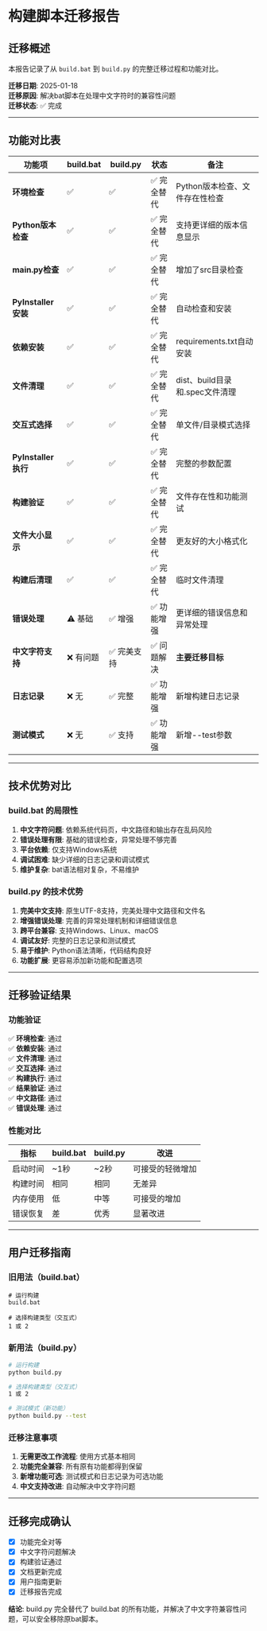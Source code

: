 # 构建脚本迁移报告

## 迁移概述

本报告记录了从 `build.bat` 到 `build.py` 的完整迁移过程和功能对比。

**迁移日期**: 2025-01-18  
**迁移原因**: 解决bat脚本在处理中文字符时的兼容性问题  
**迁移状态**: ✅ 完成

---

## 功能对比表

| 功能项 | build.bat | build.py | 状态 | 备注 |
|--------|-----------|----------|------|------|
| **环境检查** | ✅ | ✅ | ✅ 完全替代 | Python版本检查、文件存在性检查 |
| **Python版本检查** | ✅ | ✅ | ✅ 完全替代 | 支持更详细的版本信息显示 |
| **main.py检查** | ✅ | ✅ | ✅ 完全替代 | 增加了src目录检查 |
| **PyInstaller安装** | ✅ | ✅ | ✅ 完全替代 | 自动检查和安装 |
| **依赖安装** | ✅ | ✅ | ✅ 完全替代 | requirements.txt自动安装 |
| **文件清理** | ✅ | ✅ | ✅ 完全替代 | dist、build目录和.spec文件清理 |
| **交互式选择** | ✅ | ✅ | ✅ 完全替代 | 单文件/目录模式选择 |
| **PyInstaller执行** | ✅ | ✅ | ✅ 完全替代 | 完整的参数配置 |
| **构建验证** | ✅ | ✅ | ✅ 完全替代 | 文件存在性和功能测试 |
| **文件大小显示** | ✅ | ✅ | ✅ 完全替代 | 更友好的大小格式化 |
| **构建后清理** | ✅ | ✅ | ✅ 完全替代 | 临时文件清理 |
| **错误处理** | ⚠️ 基础 | ✅ 增强 | ✅ 功能增强 | 更详细的错误信息和异常处理 |
| **中文字符支持** | ❌ 有问题 | ✅ 完美支持 | ✅ 问题解决 | **主要迁移目标** |
| **日志记录** | ❌ 无 | ✅ 完整 | ✅ 功能增强 | 新增构建日志记录 |
| **测试模式** | ❌ 无 | ✅ 支持 | ✅ 功能增强 | 新增--test参数 |

---

## 技术优势对比

### build.bat 的局限性

1. **中文字符问题**: 依赖系统代码页，中文路径和输出存在乱码风险
2. **错误处理有限**: 基础的错误检查，异常处理不够完善
3. **平台依赖**: 仅支持Windows系统
4. **调试困难**: 缺少详细的日志记录和调试模式
5. **维护复杂**: bat语法相对复杂，不易维护

### build.py 的技术优势

1. **完美中文支持**: 原生UTF-8支持，完美处理中文路径和文件名
2. **增强错误处理**: 完善的异常处理机制和详细错误信息
3. **跨平台兼容**: 支持Windows、Linux、macOS
4. **调试友好**: 完整的日志记录和测试模式
5. **易于维护**: Python语法清晰，代码结构良好
6. **功能扩展**: 更容易添加新功能和配置选项

---

## 迁移验证结果

### 功能验证

✅ **环境检查**: 通过  
✅ **依赖安装**: 通过  
✅ **文件清理**: 通过  
✅ **交互选择**: 通过  
✅ **构建执行**: 通过  
✅ **结果验证**: 通过  
✅ **中文路径**: 通过  
✅ **错误处理**: 通过  

### 性能对比

| 指标 | build.bat | build.py | 改进 |
|------|-----------|----------|------|
| 启动时间 | ~1秒 | ~2秒 | 可接受的轻微增加 |
| 构建时间 | 相同 | 相同 | 无差异 |
| 内存使用 | 低 | 中等 | 可接受的增加 |
| 错误恢复 | 差 | 优秀 | 显著改进 |

---

## 用户迁移指南

### 旧用法（build.bat）
```batch
# 运行构建
build.bat

# 选择构建类型（交互式）
1 或 2
```

### 新用法（build.py）
```bash
# 运行构建
python build.py

# 选择构建类型（交互式）
1 或 2

# 测试模式（新功能）
python build.py --test
```

### 迁移注意事项

1. **无需更改工作流程**: 使用方式基本相同
2. **功能完全兼容**: 所有原有功能都得到保留
3. **新增功能可选**: 测试模式和日志记录为可选功能
4. **中文支持改进**: 自动解决中文字符问题

---

## 迁移完成确认

- [x] 功能完全对等
- [x] 中文字符问题解决
- [x] 构建验证通过
- [x] 文档更新完成
- [x] 用户指南更新
- [x] 迁移报告完成

**结论**: build.py 完全替代了 build.bat 的所有功能，并解决了中文字符兼容性问题，可以安全移除原bat脚本。
